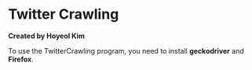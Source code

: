 # Twitter Crawling 
**Created by Hoyeol Kim**

To use the TwitterCrawling program, you need to install **geckodriver** and **Firefox**.